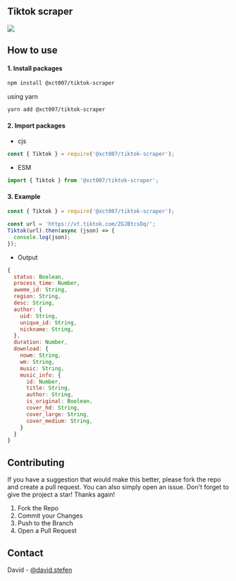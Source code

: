 ## Tiktok scraper

![](https://static.zerochan.net/Frieren.full.3233127.jpg)

## How to use

#### 1. Install packages

```sh
npm install @xct007/tiktok-scraper
```

using yarn

```sh
yarn add @xct007/tiktok-scraper
```

#### 2. Import packages

- cjs

```js
const { Tiktok } = require('@xct007/tiktok-scraper');
```

- ESM

```js
import { Tiktok } from '@xct007/tiktok-scraper';
```

#### 3. Example

```js
const { Tiktok } = require('@xct007/tiktok-scraper');

const url = 'https://vt.tiktok.com/ZGJBtcsDq/';
Tiktok(url).then(async (json) => {
  console.log(json);
});
```

- Output

```js
{
  status: Boolean,
  process_time: Number,
  aweme_id: String,
  region: String,
  desc: String,
  author: {
    uid: String,
    unique_id: String,
    nickname: String,
  },
  duration: Number,
  download: {
    nowm: String,
    wm: String,
    music: String,
    music_info: {
      id: Number,
      title: String,
      author: String,
      is_original: Boolean,
      cover_hd: String,
      cover_large: String,
      cover_medium: String,
    }
  }
}
```

## Contributing

If you have a suggestion that would make this better, please fork the repo and create a pull request. You can also simply open an issue.
Don't forget to give the project a star! Thanks again!

1. Fork the Repo
2. Commit your Changes
3. Push to the Branch
4. Open a Pull Request

## Contact

David - [@david.stefen](https://instagram.com/david.stefen)
